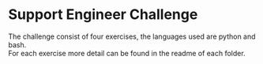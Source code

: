 # Support Engineer Challenge

The challenge consist of four exercises, the languages used are python and bash.  
For each exercise more detail can be found in the readme of each folder.
